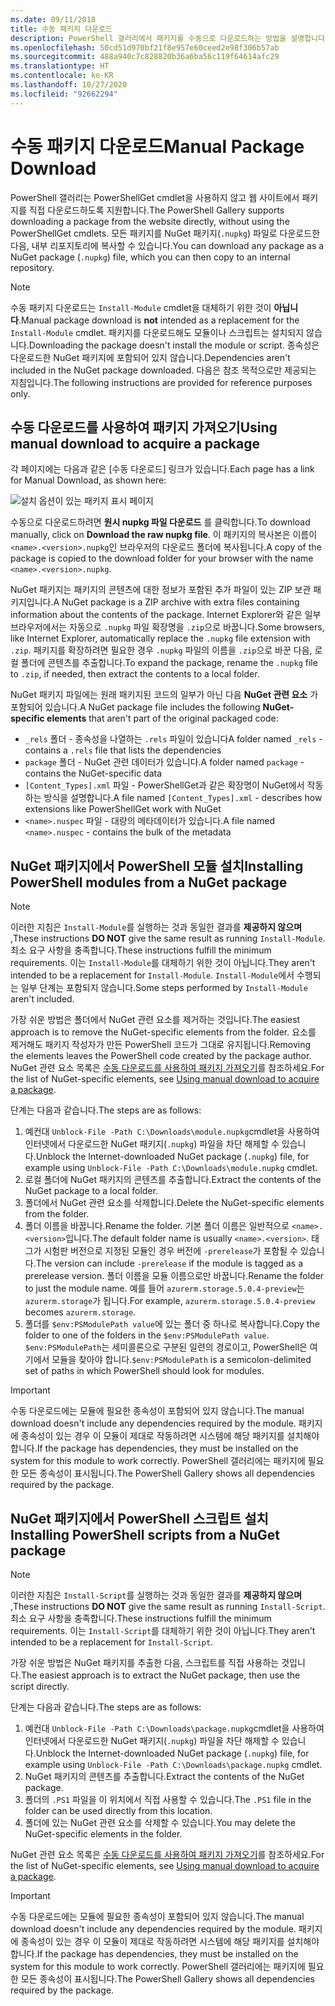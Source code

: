 ```yaml
---
ms.date: 09/11/2018
title: 수동 패키지 다운로드
description: PowerShell 갤러리에서 패키지를 수동으로 다운로드하는 방법을 설명합니다.
ms.openlocfilehash: 50cd51d970bf21f8e957e60ceed2e98f306b57ab
ms.sourcegitcommit: 488a940c7c828820b36a6ba56c119f64614afc29
ms.translationtype: HT
ms.contentlocale: ko-KR
ms.lasthandoff: 10/27/2020
ms.locfileid: "92662294"
---
```

# <a name="manual-package-download"></a><span data-ttu-id="09357-103">수동 패키지 다운로드</span><span class="sxs-lookup"><span data-stu-id="09357-103">Manual Package Download</span></span>

<span data-ttu-id="09357-104">PowerShell 갤러리는 PowerShellGet cmdlet을 사용하지 않고 웹 사이트에서 패키지를 직접 다운로드하도록 지원합니다.</span><span class="sxs-lookup"><span data-stu-id="09357-104">The PowerShell Gallery supports downloading a package from the website directly, without using the PowerShellGet cmdlets.</span></span> <span data-ttu-id="09357-105">모든 패키지를 NuGet 패키지(`.nupkg`) 파일로 다운로드한 다음, 내부 리포지토리에 복사할 수 있습니다.</span><span class="sxs-lookup"><span data-stu-id="09357-105">You can download any package as a NuGet package (`.nupkg`) file, which you can then copy to an internal repository.</span></span>

> [!NOTE]
> <span data-ttu-id="09357-106">수동 패키지 다운로드는 `Install-Module` cmdlet을 대체하기 위한 것이 **아닙니다**.</span><span class="sxs-lookup"><span data-stu-id="09357-106">Manual package download is **not** intended as a replacement for the `Install-Module` cmdlet.</span></span>
> <span data-ttu-id="09357-107">패키지를 다운로드해도 모듈이나 스크립트는 설치되지 않습니다.</span><span class="sxs-lookup"><span data-stu-id="09357-107">Downloading the package doesn't install the module or script.</span></span> <span data-ttu-id="09357-108">종속성은 다운로드한 NuGet 패키지에 포함되어 있지 않습니다.</span><span class="sxs-lookup"><span data-stu-id="09357-108">Dependencies aren't included in the NuGet package downloaded.</span></span> <span data-ttu-id="09357-109">다음은 참조 목적으로만 제공되는 지침입니다.</span><span class="sxs-lookup"><span data-stu-id="09357-109">The following instructions are provided for reference purposes only.</span></span>

## <a name="using-manual-download-to-acquire-a-package"></a><span data-ttu-id="09357-110">수동 다운로드를 사용하여 패키지 가져오기</span><span class="sxs-lookup"><span data-stu-id="09357-110">Using manual download to acquire a package</span></span>

<span data-ttu-id="09357-111">각 페이지에는 다음과 같은 [수동 다운로드] 링크가 있습니다.</span><span class="sxs-lookup"><span data-stu-id="09357-111">Each page has a link for Manual Download, as shown here:</span></span>

![설치 옵션이 있는 패키지 표시 페이지](media/manual-download/packagedisplaypagewithpseditions.png)

<span data-ttu-id="09357-113">수동으로 다운로드하려면 **원시 nupkg 파일 다운로드** 를 클릭합니다.</span><span class="sxs-lookup"><span data-stu-id="09357-113">To download manually, click on **Download the raw nupkg file**.</span></span> <span data-ttu-id="09357-114">이 패키지의 복사본은 이름이 `<name>.<version>.nupkg`인 브라우저의 다운로드 폴더에 복사됩니다.</span><span class="sxs-lookup"><span data-stu-id="09357-114">A copy of the package is copied to the download folder for your browser with the name `<name>.<version>.nupkg`.</span></span>

<span data-ttu-id="09357-115">NuGet 패키지는 패키지의 콘텐츠에 대한 정보가 포함된 추가 파일이 있는 ZIP 보관 패키지입니다.</span><span class="sxs-lookup"><span data-stu-id="09357-115">A NuGet package is a ZIP archive with extra files containing information about the contents of the package.</span></span> <span data-ttu-id="09357-116">Internet Explorer와 같은 일부 브라우저에서는 자동으로 `.nupkg` 파일 확장명을 `.zip`으로 바꿉니다.</span><span class="sxs-lookup"><span data-stu-id="09357-116">Some browsers, like Internet Explorer, automatically replace the `.nupkg` file extension with `.zip`.</span></span> <span data-ttu-id="09357-117">패키지를 확장하려면 필요한 경우 `.nupkg` 파일의 이름을 `.zip`으로 바꾼 다음, 로컬 폴더에 콘텐츠를 추출합니다.</span><span class="sxs-lookup"><span data-stu-id="09357-117">To expand the package, rename the `.nupkg` file to `.zip`, if needed, then extract the contents to a local folder.</span></span>

<span data-ttu-id="09357-118">NuGet 패키지 파일에는 원래 패키지된 코드의 일부가 아닌 다음 **NuGet 관련 요소** 가 포함되어 있습니다.</span><span class="sxs-lookup"><span data-stu-id="09357-118">A NuGet package file includes the following **NuGet-specific elements** that aren't part of the original packaged code:</span></span>

- <span data-ttu-id="09357-119">`_rels` 폴더 - 종속성을 나열하는 `.rels` 파일이 있습니다</span><span class="sxs-lookup"><span data-stu-id="09357-119">A folder named `_rels` - contains a `.rels` file that lists the dependencies</span></span>
- <span data-ttu-id="09357-120">`package` 폴더 - NuGet 관련 데이터가 있습니다.</span><span class="sxs-lookup"><span data-stu-id="09357-120">A folder named `package` - contains the NuGet-specific data</span></span>
- <span data-ttu-id="09357-121">`[Content_Types].xml` 파일 - PowerShellGet과 같은 확장명이 NuGet에서 작동하는 방식을 설명합니다.</span><span class="sxs-lookup"><span data-stu-id="09357-121">A file named `[Content_Types].xml` - describes how extensions like PowerShellGet work with NuGet</span></span>
- <span data-ttu-id="09357-122">`<name>.nuspec` 파일 - 대량의 메타데이터가 있습니다.</span><span class="sxs-lookup"><span data-stu-id="09357-122">A file named `<name>.nuspec` - contains the bulk of the metadata</span></span>

## <a name="installing-powershell-modules-from-a-nuget-package"></a><span data-ttu-id="09357-123">NuGet 패키지에서 PowerShell 모듈 설치</span><span class="sxs-lookup"><span data-stu-id="09357-123">Installing PowerShell modules from a NuGet package</span></span>

> [!NOTE]
> <span data-ttu-id="09357-124">이러한 지침은 `Install-Module`를 실행하는 것과 동일한 결과를 **제공하지 않으며** ,</span><span class="sxs-lookup"><span data-stu-id="09357-124">These instructions **DO NOT** give the same result as running `Install-Module`.</span></span> <span data-ttu-id="09357-125">최소 요구 사항을 충족합니다.</span><span class="sxs-lookup"><span data-stu-id="09357-125">These instructions fulfill the minimum requirements.</span></span> <span data-ttu-id="09357-126">이는 `Install-Module`를 대체하기 위한 것이 아닙니다.</span><span class="sxs-lookup"><span data-stu-id="09357-126">They aren't intended to be a replacement for `Install-Module`.</span></span>
> <span data-ttu-id="09357-127">`Install-Module`에서 수행되는 일부 단계는 포함되지 않습니다.</span><span class="sxs-lookup"><span data-stu-id="09357-127">Some steps performed by `Install-Module` aren't included.</span></span>

<span data-ttu-id="09357-128">가장 쉬운 방법은 폴더에서 NuGet 관련 요소를 제거하는 것입니다.</span><span class="sxs-lookup"><span data-stu-id="09357-128">The easiest approach is to remove the NuGet-specific elements from the folder.</span></span> <span data-ttu-id="09357-129">요소를 제거해도 패키지 작성자가 만든 PowerShell 코드가 그대로 유지됩니다.</span><span class="sxs-lookup"><span data-stu-id="09357-129">Removing the elements leaves the PowerShell code created by the package author.</span></span>
<span data-ttu-id="09357-130">NuGet 관련 요소 목록은 [수동 다운로드를 사용하여 패키지 가져오기](#using-manual-download-to-acquire-a-package)를 참조하세요.</span><span class="sxs-lookup"><span data-stu-id="09357-130">For the list of NuGet-specific elements, see [Using manual download to acquire a package](#using-manual-download-to-acquire-a-package).</span></span>

<span data-ttu-id="09357-131">단계는 다음과 같습니다.</span><span class="sxs-lookup"><span data-stu-id="09357-131">The steps are as follows:</span></span>

1. <span data-ttu-id="09357-132">예컨대 `Unblock-File -Path C:\Downloads\module.nupkg`cmdlet을 사용하여 인터넷에서 다운로드한 NuGet 패키지(`.nupkg`) 파일을 차단 해제할 수 있습니다.</span><span class="sxs-lookup"><span data-stu-id="09357-132">Unblock the Internet-downloaded NuGet package (`.nupkg`) file, for example using `Unblock-File -Path C:\Downloads\module.nupkg` cmdlet.</span></span>
1. <span data-ttu-id="09357-133">로컬 폴더에 NuGet 패키지의 콘텐츠를 추출합니다.</span><span class="sxs-lookup"><span data-stu-id="09357-133">Extract the contents of the NuGet package to a local folder.</span></span>
1. <span data-ttu-id="09357-134">폴더에서 NuGet 관련 요소를 삭제합니다.</span><span class="sxs-lookup"><span data-stu-id="09357-134">Delete the NuGet-specific elements from the folder.</span></span>
1. <span data-ttu-id="09357-135">폴더 이름을 바꿉니다.</span><span class="sxs-lookup"><span data-stu-id="09357-135">Rename the folder.</span></span> <span data-ttu-id="09357-136">기본 폴더 이름은 일반적으로 `<name>.<version>`입니다.</span><span class="sxs-lookup"><span data-stu-id="09357-136">The default folder name is usually `<name>.<version>`.</span></span> <span data-ttu-id="09357-137">태그가 시험판 버전으로 지정된 모듈인 경우 버전에 `-prerelease`가 포함될 수 있습니다.</span><span class="sxs-lookup"><span data-stu-id="09357-137">The version can include `-prerelease` if the module is tagged as a prerelease version.</span></span> <span data-ttu-id="09357-138">폴더 이름을 모듈 이름으로만 바꿉니다.</span><span class="sxs-lookup"><span data-stu-id="09357-138">Rename the folder to just the module name.</span></span> <span data-ttu-id="09357-139">예를 들어 `azurerm.storage.5.0.4-preview`는 `azurerm.storage`가 됩니다.</span><span class="sxs-lookup"><span data-stu-id="09357-139">For example, `azurerm.storage.5.0.4-preview` becomes `azurerm.storage`.</span></span>
1. <span data-ttu-id="09357-140">폴더를 `$env:PSModulePath value`에 있는 폴더 중 하나로 복사합니다.</span><span class="sxs-lookup"><span data-stu-id="09357-140">Copy the folder to one of the folders in the `$env:PSModulePath value`.</span></span> <span data-ttu-id="09357-141">`$env:PSModulePath`는 세미콜론으로 구분된 일련의 경로이고, PowerShell은 여기에서 모듈을 찾아야 합니다.</span><span class="sxs-lookup"><span data-stu-id="09357-141">`$env:PSModulePath` is a semicolon-delimited set of paths in which PowerShell should look for modules.</span></span>

> [!IMPORTANT]
> <span data-ttu-id="09357-142">수동 다운로드에는 모듈에 필요한 종속성이 포함되어 있지 않습니다.</span><span class="sxs-lookup"><span data-stu-id="09357-142">The manual download doesn't include any dependencies required by the module.</span></span> <span data-ttu-id="09357-143">패키지에 종속성이 있는 경우 이 모듈이 제대로 작동하려면 시스템에 해당 패키지를 설치해야 합니다.</span><span class="sxs-lookup"><span data-stu-id="09357-143">If the package has dependencies, they must be installed on the system for this module to work correctly.</span></span> <span data-ttu-id="09357-144">PowerShell 갤러리에는 패키지에 필요한 모든 종속성이 표시됩니다.</span><span class="sxs-lookup"><span data-stu-id="09357-144">The PowerShell Gallery shows all dependencies required by the package.</span></span>

## <a name="installing-powershell-scripts-from-a-nuget-package"></a><span data-ttu-id="09357-145">NuGet 패키지에서 PowerShell 스크립트 설치</span><span class="sxs-lookup"><span data-stu-id="09357-145">Installing PowerShell scripts from a NuGet package</span></span>

> [!NOTE]
> <span data-ttu-id="09357-146">이러한 지침은 `Install-Script`를 실행하는 것과 동일한 결과를 **제공하지 않으며** ,</span><span class="sxs-lookup"><span data-stu-id="09357-146">These instructions **DO NOT** give the same result as running `Install-Script`.</span></span> <span data-ttu-id="09357-147">최소 요구 사항을 충족합니다.</span><span class="sxs-lookup"><span data-stu-id="09357-147">These instructions fulfill the minimum requirements.</span></span> <span data-ttu-id="09357-148">이는 `Install-Script`를 대체하기 위한 것이 아닙니다.</span><span class="sxs-lookup"><span data-stu-id="09357-148">They aren't intended to be a replacement for `Install-Script`.</span></span>

<span data-ttu-id="09357-149">가장 쉬운 방법은 NuGet 패키지를 추출한 다음, 스크립트를 직접 사용하는 것입니다.</span><span class="sxs-lookup"><span data-stu-id="09357-149">The easiest approach is to extract the NuGet package, then use the script directly.</span></span>

<span data-ttu-id="09357-150">단계는 다음과 같습니다.</span><span class="sxs-lookup"><span data-stu-id="09357-150">The steps are as follows:</span></span>

1. <span data-ttu-id="09357-151">예컨대 `Unblock-File -Path C:\Downloads\package.nupkg`cmdlet을 사용하여 인터넷에서 다운로드한 NuGet 패키지(`.nupkg`) 파일을 차단 해제할 수 있습니다.</span><span class="sxs-lookup"><span data-stu-id="09357-151">Unblock the Internet-downloaded NuGet package (`.nupkg`) file, for example using `Unblock-File -Path C:\Downloads\package.nupkg` cmdlet.</span></span>
1. <span data-ttu-id="09357-152">NuGet 패키지의 콘텐츠를 추출합니다.</span><span class="sxs-lookup"><span data-stu-id="09357-152">Extract the contents of the NuGet package.</span></span>
1. <span data-ttu-id="09357-153">폴더의 `.PS1` 파일을 이 위치에서 직접 사용할 수 있습니다.</span><span class="sxs-lookup"><span data-stu-id="09357-153">The `.PS1` file in the folder can be used directly from this location.</span></span>
1. <span data-ttu-id="09357-154">폴더에 있는 NuGet 관련 요소를 삭제할 수 있습니다.</span><span class="sxs-lookup"><span data-stu-id="09357-154">You may delete the NuGet-specific elements in the folder.</span></span>

<span data-ttu-id="09357-155">NuGet 관련 요소 목록은 [수동 다운로드를 사용하여 패키지 가져오기](#using-manual-download-to-acquire-a-package)를 참조하세요.</span><span class="sxs-lookup"><span data-stu-id="09357-155">For the list of NuGet-specific elements, see [Using manual download to acquire a package](#using-manual-download-to-acquire-a-package).</span></span>

> [!IMPORTANT]
> <span data-ttu-id="09357-156">수동 다운로드에는 모듈에 필요한 종속성이 포함되어 있지 않습니다.</span><span class="sxs-lookup"><span data-stu-id="09357-156">The manual download doesn't include any dependencies required by the module.</span></span> <span data-ttu-id="09357-157">패키지에 종속성이 있는 경우 이 모듈이 제대로 작동하려면 시스템에 해당 패키지를 설치해야 합니다.</span><span class="sxs-lookup"><span data-stu-id="09357-157">If the package has dependencies, they must be installed on the system for this module to work correctly.</span></span> <span data-ttu-id="09357-158">PowerShell 갤러리에는 패키지에 필요한 모든 종속성이 표시됩니다.</span><span class="sxs-lookup"><span data-stu-id="09357-158">The PowerShell Gallery shows all dependencies required by the package.</span></span>
